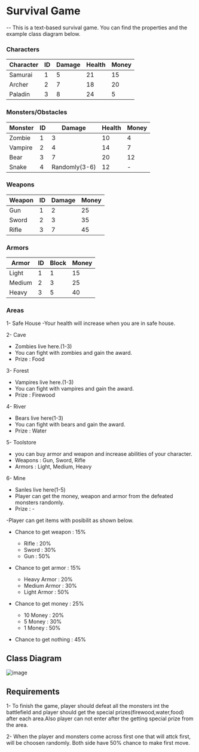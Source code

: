 # Survival Game
-- This is a text-based survival game.
You can find the properties and the example class diagram below.

### Characters

| Character      | ID            | Damage        | Health        | Money         |
| ------------- | ------------- |-------------- |---------------|---------------|
| Samurai       | 1             | 5             | 21            | 15            |
| Archer        | 2             | 7             | 18            | 20            |
| Paladin       | 3             | 8             | 24            | 5             |

### Monsters/Obstacles

| Monster       | ID            | Damage        | Health        | Money         |
| ------------- | ------------- |-------------- |---------------|---------------|
| Zombie        | 1             | 3             | 10            | 4             |
| Vampire       | 2             | 4             | 14            | 7             |
| Bear          | 3             | 7             | 20            | 12            |
| Snake         | 4             | Randomly(3-6) | 12            | -             |


### Weapons

| Weapon        | ID            | Damage        | Money         |
| ------------- | ------------- |-------------- |---------------|
| Gun           | 1             | 2             | 25            |
| Sword         | 2             | 3             | 35            |
| Rifle         | 3             | 7             | 45            | 

### Armors

| Armor         | ID            | Block        | Money         |
| ------------- | ------------- |-------------- |---------------|
| Light         | 1             | 1             | 15            |
| Medium        | 2             | 3             | 25            |
| Heavy         | 3             | 5             | 40            | 


### Areas

1- Safe House
 -Your health will increase when you are in safe house.
 
2- Cave
 - Zombies live here.(1-3)
 - You can fight with zombies and gain the award.
 - Prize : Food
 
3- Forest
 - Vampires live here.(1-3)
 - You can fight with vampires and gain the award.
 - Prize : Firewood

4- River
 - Bears live here(1-3)
 - You can fight with bears and gain the award.
 - Prize : Water
 
5- Toolstore
 - you can buy armor and weapon and increase abilities of your character.
 - Weapons : Gun, Sword, Rifle
 - Armors : Light, Medium, Heavy

6- Mine
 - Sanles live here(1-5)
 - Player can get the money, weapon and armor from the defeated monsters randomly.
 - Prize : -

 -Player can get items with posibilit as shown below.
  
   - Chance to get weapon : 15%
     - Rifle : 20%
     - Sword : 30%
     - Gun : 50%

   - Chance to get armor : 15%
     - Heavy Armor : 20%
     - Medium Armor : 30%
     - Light Armor : 50%

   - Chance to get money : 25%
     - 10 Money : 20%
     - 5 Money : 30%
     - 1 Money : 50%

   - Chance to get nothing : 45%

 
 
 ## Class Diagram
 ![image](https://user-images.githubusercontent.com/36278457/153771770-2fbabc67-95a5-4cac-8244-38b7db06a018.png)
 
 ## Requirements
 1- To finish the game, player should defeat all the monsters int the battlefield and player should get the special prizes(firewood,water,food) after each area.Also player can not enter after the getting special prize from the area.
 
 2- When the player and monsters come across first one that will attck first, will be choosen randomly. Both side have 50% chance to make first move.
 
 
 
